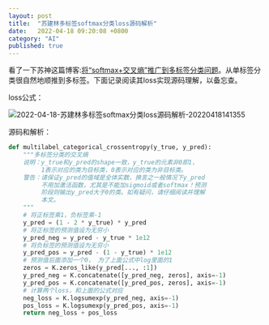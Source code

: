 ```yaml
---
layout: post
title:  "苏建林多标签softmax分类loss源码解析"
date:   2022-04-18 09:20:08 +0800
category: "AI"
published: true
---
```

看了一下苏神这篇博客:[将“softmax+交叉熵”推广到多标签分类问题](https://kexue.fm/archives/7359)。从单标签分类很自然地顺推到多标签。下面记录阅读其loss实现源码理解，以备忘查。

loss公式：

![2022-04-18-苏建林多标签softmax分类loss源码解析-20220418141355](https://cdn.jsdelivr.net/gh/liwenju0/blog_pictures@main/pics/2022-04-18-苏建林多标签softmax分类loss源码解析-20220418141355.png)


源码和解析：
```python
def multilabel_categorical_crossentropy(y_true, y_pred):
    """多标签分类的交叉熵
    说明：y_true和y_pred的shape一致，y_true的元素非0即1，
         1表示对应的类为目标类，0表示对应的类为非目标类。
    警告：请保证y_pred的值域是全体实数，换言之一般情况下y_pred
         不用加激活函数，尤其是不能加sigmoid或者softmax！预测
         阶段则输出y_pred大于0的类。如有疑问，请仔细阅读并理解
         本文。
    """
    # 将正标签乘1，负标签乘-1
    y_pred = (1 - 2 * y_true) * y_pred
    # 将正标签的预测值设为无穷小
    y_pred_neg = y_pred - y_true * 1e12
    # 将负标签的预测值设为无穷小
    y_pred_pos = y_pred - (1 - y_true) * 1e12
    # 预测值后面添加一个0， 为了上面公式中log里面的1
    zeros = K.zeros_like(y_pred[..., :1])
    y_pred_neg = K.concatenate([y_pred_neg, zeros], axis=-1)
    y_pred_pos = K.concatenate([y_pred_pos, zeros], axis=-1)
    # 计算两个loss，和上面的公式对应
    neg_loss = K.logsumexp(y_pred_neg, axis=-1)
    pos_loss = K.logsumexp(y_pred_pos, axis=-1)
    return neg_loss + pos_loss
```